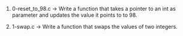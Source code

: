 1. 0-reset_to_98.c -> Write a function that takes a pointer to an int as parameter and updates the value it points to to 98.

2. 1-swap.c -> Write a function that swaps the values of two integers.